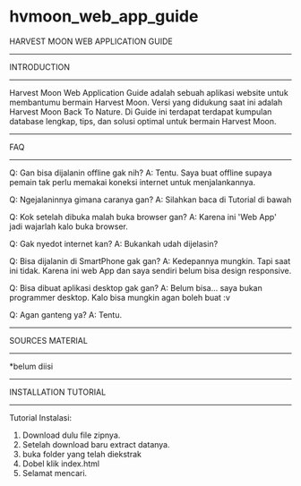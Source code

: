 hvmoon_web_app_guide
====================
HARVEST MOON WEB APPLICATION GUIDE


**********************************************
INTRODUCTION
**********************************************
Harvest Moon Web Application Guide adalah sebuah aplikasi website untuk membantumu bermain
Harvest Moon. Versi yang didukung saat ini adalah Harvest Moon Back To Nature.
Di Guide ini terdapat terdapat kumpulan database lengkap, tips, dan solusi optimal untuk
bermain Harvest Moon.

**********************************************
FAQ
**********************************************
Q: Gan bisa dijalanin offline gak nih?
A: Tentu. Saya buat offline supaya pemain tak perlu memakai koneksi internet untuk menjalankannya.

Q: Ngejalaninnya gimana caranya gan?
A: Silahkan baca di Tutorial di bawah

Q: Kok setelah dibuka malah buka browser gan?
A: Karena ini 'Web App' jadi wajarlah kalo buka browser.

Q: Gak nyedot internet kan?
A: Bukankah udah dijelasin?

Q: Bisa dijalanin di SmartPhone gak gan?
A: Kedepannya mungkin. Tapi saat ini tidak. Karena ini web App dan saya sendiri belum bisa design responsive.

Q: Bisa dibuat aplikasi desktop gak gan?
A: Belum bisa... saya bukan programmer desktop. Kalo bisa mungkin agan boleh buat :v

Q: Agan ganteng ya?
A: Tentu.

**********************************************
SOURCES MATERIAL
**********************************************
*belum diisi

**********************************************
INSTALLATION TUTORIAL
**********************************************
Tutorial Instalasi:
1. Download dulu file zipnya.
2. Setelah download baru extract datanya.
3. buka folder yang telah diekstrak
4. Dobel klik index.html
5. Selamat mencari.
